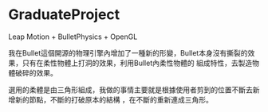 # GraduateProject
Leap Motion + BulletPhysics + OpenGL

我在Bullet這個開源的物理引擎內增加了一種新的形變，Bullet本身沒有撕裂的效果，只有在柔性物體上打洞的效果，利用Bullet內柔性物體的
組成特性，去製造物體破碎的效果。

選用的柔體是由三角形組成，我做的事情主要就是根據使用者剪到的位置不斷去新增新的節點，不斷的打破原本的結構
，在不斷的重新連成三角形。
